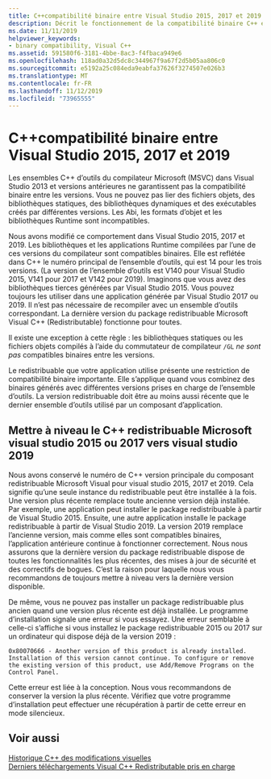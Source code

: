 ```yaml
---
title: C++compatibilité binaire entre Visual Studio 2015, 2017 et 2019
description: Décrit le fonctionnement de la compatibilité binaire C++ entre les fichiers compilés dans Visual Studio 2015, 2017 et 2019. Un package redistribuable Microsoft Visual C++ est valable pour les trois versions.
ms.date: 11/11/2019
helpviewer_keywords:
- binary compatibility, Visual C++
ms.assetid: 591580f6-3181-4bbe-8ac3-f4fbaca949e6
ms.openlocfilehash: 118ad0a32d5dc8c344967f9a67f2d5b05aa806c0
ms.sourcegitcommit: e5192a25c084eda9eabfa37626f3274507e026b3
ms.translationtype: MT
ms.contentlocale: fr-FR
ms.lasthandoff: 11/12/2019
ms.locfileid: "73965555"
---
```

# <a name="c-binary-compatibility-between-visual-studio-2015-2017-and-2019"></a>C++compatibilité binaire entre Visual Studio 2015, 2017 et 2019

Les ensembles C++ d’outils du compilateur Microsoft (MSVC) dans Visual Studio 2013 et versions antérieures ne garantissent pas la compatibilité binaire entre les versions. Vous ne pouvez pas lier des fichiers objets, des bibliothèques statiques, des bibliothèques dynamiques et des exécutables créés par différentes versions. Les Abi, les formats d’objet et les bibliothèques Runtime sont incompatibles.

Nous avons modifié ce comportement dans Visual Studio 2015, 2017 et 2019. Les bibliothèques et les applications Runtime compilées par l’une de ces versions du compilateur sont compatibles binaires. Elle est reflétée dans C++ le numéro principal de l’ensemble d’outils, qui est 14 pour les trois versions. (La version de l’ensemble d’outils est V140 pour Visual Studio 2015, V141 pour 2017 et V142 pour 2019). Imaginons que vous avez des bibliothèques tierces générées par Visual Studio 2015. Vous pouvez toujours les utiliser dans une application générée par Visual Studio 2017 ou 2019. Il n’est pas nécessaire de recompiler avec un ensemble d’outils correspondant. La dernière version du package redistribuable Microsoft Visual C++ (Redistributable) fonctionne pour toutes.

Il existe une exception à cette règle : les bibliothèques statiques ou les fichiers objets compilés à l’aide du commutateur de compilateur `/GL` *ne sont pas* compatibles binaires entre les versions.

Le redistribuable que votre application utilise présente une restriction de compatibilité binaire importante. Elle s’applique quand vous combinez des binaires générés avec différentes versions prises en charge de l’ensemble d’outils. La version redistribuable doit être au moins aussi récente que le dernier ensemble d’outils utilisé par un composant d’application.

## <a name="upgrade-the-microsoft-visual-c-redistributable-from-visual-studio-2015-or-2017-to-visual-studio-2019"></a>Mettre à niveau le C++ redistribuable Microsoft visual studio 2015 ou 2017 vers visual studio 2019

Nous avons conservé le numéro de C++ version principale du composant redistribuable Microsoft Visual pour visual studio 2015, 2017 et 2019. Cela signifie qu’une seule instance du redistribuable peut être installée à la fois. Une version plus récente remplace toute ancienne version déjà installée. Par exemple, une application peut installer le package redistribuable à partir de Visual Studio 2015. Ensuite, une autre application installe le package redistribuable à partir de Visual Studio 2019. La version 2019 remplace l’ancienne version, mais comme elles sont compatibles binaires, l’application antérieure continue à fonctionner correctement. Nous nous assurons que la dernière version du package redistribuable dispose de toutes les fonctionnalités les plus récentes, des mises à jour de sécurité et des correctifs de bogues. C’est la raison pour laquelle nous vous recommandons de toujours mettre à niveau vers la dernière version disponible.

De même, vous ne pouvez pas installer un package redistribuable plus ancien quand une version plus récente est déjà installée. Le programme d’installation signale une erreur si vous essayez. Une erreur semblable à celle-ci s’affiche si vous installez le package redistribuable 2015 ou 2017 sur un ordinateur qui dispose déjà de la version 2019 :

```Output
0x80070666 - Another version of this product is already installed. Installation of this version cannot continue. To configure or remove the existing version of this product, use Add/Remove Programs on the Control Panel.
```

Cette erreur est liée à la conception. Nous vous recommandons de conserver la version la plus récente. Vérifiez que votre programme d’installation peut effectuer une récupération à partir de cette erreur en mode silencieux.

## <a name="see-also"></a>Voir aussi

[Historique C++ des modifications visuelles](../porting/visual-cpp-change-history-2003-2015.md)\
[Derniers téléchargements Visual C++ Redistributable pris en charge](https://support.microsoft.com/help/2977003/the-latest-supported-visual-c-downloads)
